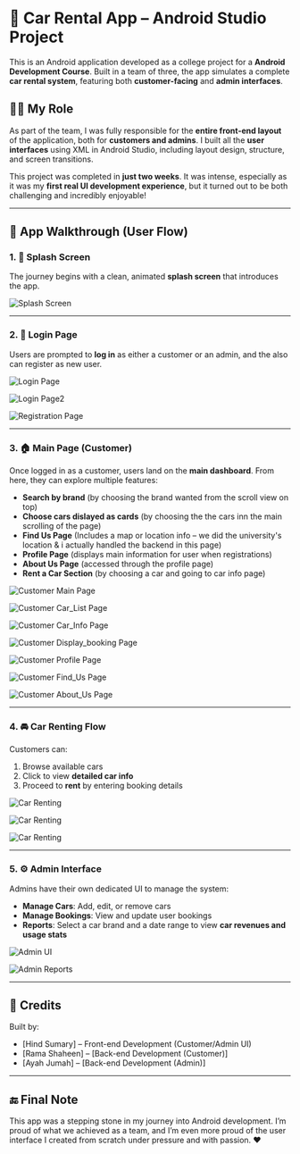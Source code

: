 # 🚗 Car Rental App – Android Studio Project

This is an Android application developed as a college project for a **Android Development Course**. Built in a team of three, the app simulates a complete **car rental system**, featuring both **customer-facing** and **admin interfaces**.

## 👩‍💻 My Role

As part of the team, I was fully responsible for the **entire front-end layout** of the application, both for **customers and admins**. I built all the **user interfaces** using XML in Android Studio, including layout design, structure, and screen transitions.

This project was completed in **just two weeks**. It was intense, especially as it was my **first real UI development experience**, but it turned out to be both challenging and incredibly enjoyable!

---

## 🚀 App Walkthrough (User Flow)

### 1. 📱 Splash Screen
The journey begins with a clean, animated **splash screen** that introduces the app.

![Splash Screen](photos/splash.png)

---

### 2. 🔐 Login Page
Users are prompted to **log in** as either a customer or an admin, and the also can register as new user.

![Login Page](photos/login.png)

![Login Page2](photos/login2.png)

![Registration Page](photos/register.png)

---

### 3. 🏠 Main Page (Customer)
Once logged in as a customer, users land on the **main dashboard**. From here, they can explore multiple features:
- **Search by brand** (by choosing the brand wanted from the scroll view on top)
- **Choose cars dislayed as cards** (by choosing the the cars inn the main scrolling of the page)
- **Find Us Page** (Includes a map or location info – we did the university's location & i actually handled the backend in this page)
- **Profile Page** (displays main information for user when registrations)
- **About Us Page** (accessed through the profile page)
- **Rent a Car Section** (by choosing a car and going to car info page)

![Customer Main Page](photos/main1.png)

![Customer Car_List Page](photos/CarList.png)

![Customer Car_Info Page](photos/carinfo.png)

![Customer Display_booking Page](photos/booking.png)

![Customer Profile Page](photos/profile.png)

![Customer Find_Us Page](photos/findUs.png)

![Customer About_Us Page](photos/aboutUs.png)

---

### 4. 🚘 Car Renting Flow
Customers can:
1. Browse available cars
2. Click to view **detailed car info**
3. Proceed to **rent** by entering booking details

![Car Renting](photos/rent1.png)

![Car Renting](photos/rent2.png)

![Car Renting](photos/rent3.png)

---

### 5. ⚙️ Admin Interface
Admins have their own dedicated UI to manage the system:
- **Manage Cars**: Add, edit, or remove cars
- **Manage Bookings**: View and update user bookings
- **Reports**: Select a car brand and a date range to view **car revenues and usage stats**

![Admin UI](photoss/mainadmin.png)

![Admin Reports](photos/reportadmin.png)

---


## 📣 Credits

Built by:
- [Hind Sumary] – Front-end Development (Customer/Admin UI)
- [Rama Shaheen] – [Back-end Development (Customer)]
- [Ayah Jumah] – [Back-end Development (Admin)]

---

## 🔚 Final Note

This app was a stepping stone in my journey into Android development. I’m proud of what we achieved as a team, and I’m even more proud of the user interface I created from scratch under pressure and with passion. ❤️

